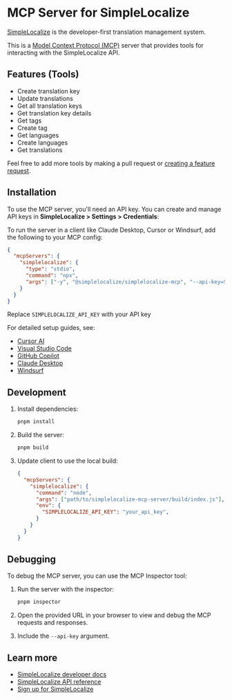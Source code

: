 # MCP Server for SimpleLocalize

[SimpleLocalize](https://www.simplelocalize.io/?utm_source=dx&utm_medium=simplelocalize-mcp-server) is the developer-first translation management system.

This is a [Model Context Protocol (MCP)](https://modelcontextprotocol.io/introduction) server that provides tools for interacting with the SimpleLocalize API.

## Features (Tools)

- Create translation key
- Update translations
- Get all translation keys
- Get translation key details
- Get tags
- Create tag
- Get languages
- Create languages
- Get translations

Feel free to add more tools by making a pull request or [creating a feature request](https://github.com/simplelocalize/simplelocalize-mcp-server/issues/new).

## Installation

To use the MCP server, you'll need an API key. You can create and manage API keys in **SimpleLocalize > Settings > Credentials**:

To run the server in a client like Claude Desktop, Cursor or Windsurf, add the following to your MCP config:

```json
{
  "mcpServers": {
    "simplelocalize": {
      "type": "stdio",
      "command": "npx",
      "args": ["-y", "@simplelocalize/simplelocalize-mcp", "--api-key=SIMPLELOCALIZE_API_KEY"]
    }
  }
}
```

Replace `SIMPLELOCALIZE_API_KEY` with your API key

For detailed setup guides, see:

- [Cursor AI](https://docs.cursor.com/context/model-context-protocol)
- [Visual Studio Code](https://code.visualstudio.com/docs/copilot/chat/mcp-servers)
- [GitHub Copilot](https://github.blog/changelog/2025-05-19-agent-mode-and-mcp-support-for-copilot-in-jetbrains-eclipse-and-xcode-now-in-public-preview/)
- [Claude Desktop](https://modelcontextprotocol.io/quickstart/user)
- [Windsurf](https://docs.codeium.com/windsurf/mcp)

## Development

1. Install dependencies:

   ```bash
   pnpm install
   ```

2. Build the server:

   ```bash
   pnpm build
   ```

3. Update client to use the local build:
   ```json
   {
     "mcpServers": {
       "simplelocalize": {
         "command": "node",
         "args": ["path/to/simplelocalize-mcp-server/build/index.js"],
         "env": {
           "SIMPLELOCALIZE_API_KEY": "your_api_key",
         }
       }
     }
   }
   ```

## Debugging

To debug the MCP server, you can use the MCP Inspector tool:

1. Run the server with the inspector:

   ```bash
   pnpm inspector
   ```

2. Open the provided URL in your browser to view and debug the MCP requests and responses.

3. Include the `--api-key` argument.

## Learn more

- [SimpleLocalize developer docs](https://simplelocalize.io/docs/?utm_source=dx&utm_medium=simplelocalize-mcp-server)
- [SimpleLocalize API reference](https://simplelocalize.io/docs/api/get-started/?utm_source=dx&utm_medium=simplelocalize-mcp-server)
- [Sign up for SimpleLocalize](https://simplelocalize.io/register/?utm_source=dx&utm_medium=simplelocalize-mcp-server)
